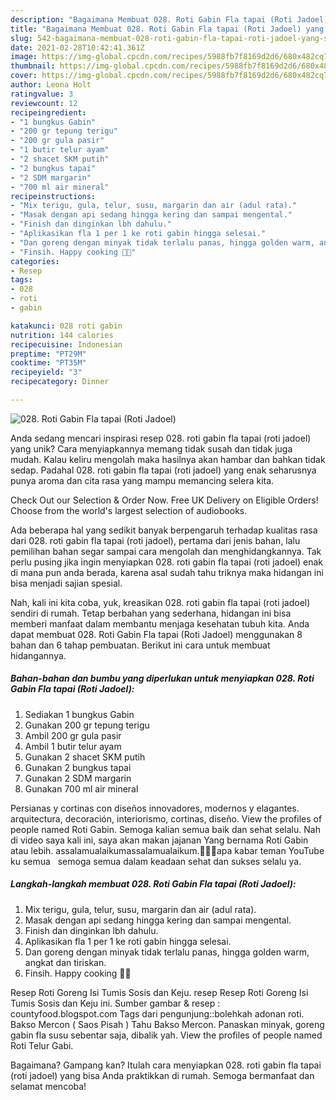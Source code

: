 ```yaml
---
description: "Bagaimana Membuat 028. Roti Gabin Fla tapai (Roti Jadoel) yang Sempurna"
title: "Bagaimana Membuat 028. Roti Gabin Fla tapai (Roti Jadoel) yang Sempurna"
slug: 542-bagaimana-membuat-028-roti-gabin-fla-tapai-roti-jadoel-yang-sempurna
date: 2021-02-28T10:42:41.361Z
image: https://img-global.cpcdn.com/recipes/5988fb7f8169d2d6/680x482cq70/028-roti-gabin-fla-tapai-roti-jadoel-foto-resep-utama.jpg
thumbnail: https://img-global.cpcdn.com/recipes/5988fb7f8169d2d6/680x482cq70/028-roti-gabin-fla-tapai-roti-jadoel-foto-resep-utama.jpg
cover: https://img-global.cpcdn.com/recipes/5988fb7f8169d2d6/680x482cq70/028-roti-gabin-fla-tapai-roti-jadoel-foto-resep-utama.jpg
author: Leona Holt
ratingvalue: 3
reviewcount: 12
recipeingredient:
- "1 bungkus Gabin"
- "200 gr tepung terigu"
- "200 gr gula pasir"
- "1 butir telur ayam"
- "2 shacet SKM putih"
- "2 bungkus tapai"
- "2 SDM margarin"
- "700 ml air mineral"
recipeinstructions:
- "Mix terigu, gula, telur, susu, margarin dan air (adul rata)."
- "Masak dengan api sedang hingga kering dan sampai mengental."
- "Finish dan dinginkan lbh dahulu."
- "Aplikasikan fla 1 per 1 ke roti gabin hingga selesai."
- "Dan goreng dengan minyak tidak terlalu panas, hingga golden warm, angkat dan tiriskan."
- "Finsih. Happy cooking 🤗💜"
categories:
- Resep
tags:
- 028
- roti
- gabin

katakunci: 028 roti gabin 
nutrition: 144 calories
recipecuisine: Indonesian
preptime: "PT29M"
cooktime: "PT35M"
recipeyield: "3"
recipecategory: Dinner

---
```



![028. Roti Gabin Fla tapai (Roti Jadoel)](https://img-global.cpcdn.com/recipes/5988fb7f8169d2d6/680x482cq70/028-roti-gabin-fla-tapai-roti-jadoel-foto-resep-utama.jpg)

Anda sedang mencari inspirasi resep 028. roti gabin fla tapai (roti jadoel) yang unik? Cara menyiapkannya memang tidak susah dan tidak juga mudah. Kalau keliru mengolah maka hasilnya akan hambar dan bahkan tidak sedap. Padahal 028. roti gabin fla tapai (roti jadoel) yang enak seharusnya punya aroma dan cita rasa yang mampu memancing selera kita.

Check Out our Selection &amp; Order Now. Free UK Delivery on Eligible Orders! Choose from the world&#39;s largest selection of audiobooks.

Ada beberapa hal yang sedikit banyak berpengaruh terhadap kualitas rasa dari 028. roti gabin fla tapai (roti jadoel), pertama dari jenis bahan, lalu pemilihan bahan segar sampai cara mengolah dan menghidangkannya. Tak perlu pusing jika ingin menyiapkan 028. roti gabin fla tapai (roti jadoel) enak di mana pun anda berada, karena asal sudah tahu triknya maka hidangan ini bisa menjadi sajian spesial.


Nah, kali ini kita coba, yuk, kreasikan 028. roti gabin fla tapai (roti jadoel) sendiri di rumah. Tetap berbahan yang sederhana, hidangan ini bisa memberi manfaat dalam membantu menjaga kesehatan tubuh kita. Anda dapat membuat 028. Roti Gabin Fla tapai (Roti Jadoel) menggunakan 8 bahan dan 6 tahap pembuatan. Berikut ini cara untuk membuat hidangannya.

<!--inarticleads1-->

##### Bahan-bahan dan bumbu yang diperlukan untuk menyiapkan 028. Roti Gabin Fla tapai (Roti Jadoel):

1. Sediakan 1 bungkus Gabin
1. Gunakan 200 gr tepung terigu
1. Ambil 200 gr gula pasir
1. Ambil 1 butir telur ayam
1. Gunakan 2 shacet SKM putih
1. Gunakan 2 bungkus tapai
1. Gunakan 2 SDM margarin
1. Gunakan 700 ml air mineral


Persianas y cortinas con diseños innovadores, modernos y elagantes. arquitectura, decoración, interiorismo, cortinas, diseño. View the profiles of people named Roti Gabin. Semoga kalian semua baik dan sehat selalu. Nah di video saya kali ini, saya akan makan jajanan Yang bernama Roti Gabin atau lebih. assalamualaikumassalamualaikum.🙏🙏🙏apa kabar teman YouTube ku semua ️ ️ ️semoga semua dalam keadaan sehat dan sukses selalu ya. 

<!--inarticleads2-->

##### Langkah-langkah membuat 028. Roti Gabin Fla tapai (Roti Jadoel):

1. Mix terigu, gula, telur, susu, margarin dan air (adul rata).
1. Masak dengan api sedang hingga kering dan sampai mengental.
1. Finish dan dinginkan lbh dahulu.
1. Aplikasikan fla 1 per 1 ke roti gabin hingga selesai.
1. Dan goreng dengan minyak tidak terlalu panas, hingga golden warm, angkat dan tiriskan.
1. Finsih. Happy cooking 🤗💜


Resep Roti Goreng Isi Tumis Sosis dan Keju. resep Resep Roti Goreng Isi Tumis Sosis dan Keju ini. Sumber gambar &amp; resep : countyfood.blogspot.com Tags dari pengunjung::bolehkah adonan roti. Bakso Mercon ( Saos Pisah ) Tahu Bakso Mercon. Panaskan minyak, goreng gabin fla susu sebentar saja, dibalik yah. View the profiles of people named Roti Telur Gabi. 

Bagaimana? Gampang kan? Itulah cara menyiapkan 028. roti gabin fla tapai (roti jadoel) yang bisa Anda praktikkan di rumah. Semoga bermanfaat dan selamat mencoba!
